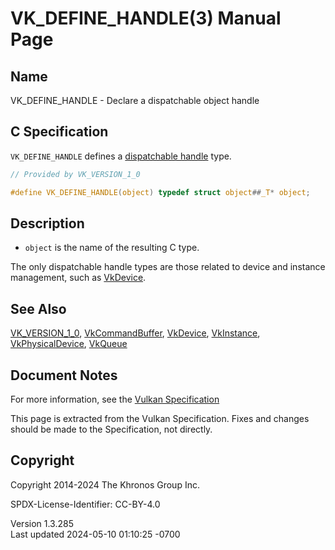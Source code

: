 # VK_DEFINE_HANDLE(3) Manual Page

## Name

VK_DEFINE_HANDLE - Declare a dispatchable object handle



## <a href="#_c_specification" class="anchor"></a>C Specification

`VK_DEFINE_HANDLE` defines a <a
href="https://registry.khronos.org/vulkan/specs/1.3-extensions/html/vkspec.html#fundamentals-objectmodel-overview"
target="_blank" rel="noopener">dispatchable handle</a> type.

``` c
// Provided by VK_VERSION_1_0

#define VK_DEFINE_HANDLE(object) typedef struct object##_T* object;
```

## <a href="#_description" class="anchor"></a>Description

- `object` is the name of the resulting C type.

The only dispatchable handle types are those related to device and
instance management, such as [VkDevice](https://registry.khronos.org/vulkan/specs/1.3-extensions/man/html/VkDevice.html).

## <a href="#_see_also" class="anchor"></a>See Also

[VK_VERSION_1_0](https://registry.khronos.org/vulkan/specs/1.3-extensions/man/html/VK_VERSION_1_0.html),
[VkCommandBuffer](https://registry.khronos.org/vulkan/specs/1.3-extensions/man/html/VkCommandBuffer.html), [VkDevice](https://registry.khronos.org/vulkan/specs/1.3-extensions/man/html/VkDevice.html),
[VkInstance](https://registry.khronos.org/vulkan/specs/1.3-extensions/man/html/VkInstance.html),
[VkPhysicalDevice](https://registry.khronos.org/vulkan/specs/1.3-extensions/man/html/VkPhysicalDevice.html), [VkQueue](https://registry.khronos.org/vulkan/specs/1.3-extensions/man/html/VkQueue.html)

## <a href="#_document_notes" class="anchor"></a>Document Notes

For more information, see the <a
href="https://registry.khronos.org/vulkan/specs/1.3-extensions/html/vkspec.html#VK_DEFINE_HANDLE"
target="_blank" rel="noopener">Vulkan Specification</a>

This page is extracted from the Vulkan Specification. Fixes and changes
should be made to the Specification, not directly.

## <a href="#_copyright" class="anchor"></a>Copyright

Copyright 2014-2024 The Khronos Group Inc.

SPDX-License-Identifier: CC-BY-4.0

Version 1.3.285  
Last updated 2024-05-10 01:10:25 -0700
